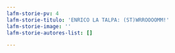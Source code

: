 ```yaml
---
lafm-storie-pv: 4
lafm-storie-titulo: 'ENRICO LA TALPA: (ST)WRROOOOMM!'
lafm-storie-image: ''
lafm-storie-autores-list: []

---
```


